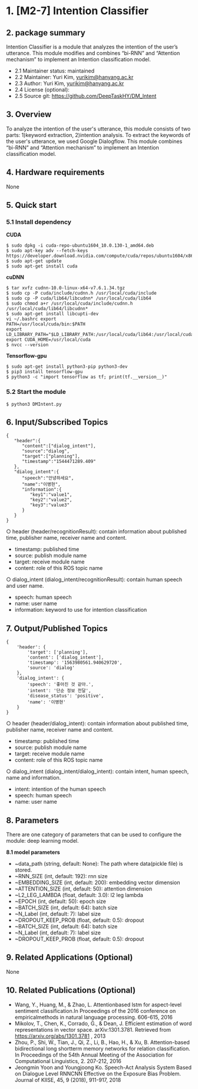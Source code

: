 # 1. [M2-7] Intention Classifier

## 2. package summary 

Intention Classifier is a module that analyzes the intention of the user’s utterance. This module modifies and combines “bi-RNN” and “Attention mechanism” to implement an Intention classification model. 

- 2.1 Maintainer status: maintained
- 2.2 Maintainer: Yuri Kim, [yurikim@hanyang.ac.kr]()
- 2.3 Author: Yuri Kim, [yurikim@hanyang.ac.kr]()
- 2.4 License (optional): 
- 2.5 Source git: https://github.com/DeepTaskHY/DM_Intent

## 3. Overview

To analyze the intention of the user's utterance, this module consists of two parts: 1)keyword extraction, 2)intention analysis. To extract the keywords of the user's utterance, we used Google Dialogflow. This module combines “bi-RNN” and “Attention mechanism” to implement an Intention classification model. 

## 4. Hardware requirements

None

## 5. Quick start

### 5.1 Install dependency

**CUDA**  

    $ sudo dpkg -i cuda-repo-ubuntu1604_10.0.130-1_amd64.deb  
    $ sudo apt-key adv --fetch-keys https://developer.download.nvidia.com/compute/cuda/repos/ubuntu1604/x86_64/7fa2af80.pub  
    $ sudo apt-get update  
    $ sudo apt-get install cuda  

**cuDNN**

    $ tar xvfz cudnn-10.0-linux-x64-v7.6.1.34.tgz  
    $ sudo cp -P cuda/include/cudnn.h /usr/local/cuda/include  
    $ sudo cp -P cuda/lib64/libcudnn* /usr/local/cuda/lib64  
    $ sudo chmod a+r /usr/local/cuda/include/cudnn.h /usr/local/cuda/lib64/libcudnn*  
    $ sudo apt-get install libcupti-dev  
    vi ~/.bashrc export  
    PATH=/usr/local/cuda/bin:$PATH  
    export LD_LIBRARY_PATH="$LD_LIBRARY_PATH:/usr/local/cuda/lib64:/usr/local/cuda/extras/CUPTI/lib64"  
    export CUDA_HOME=/usr/local/cuda  
    $ nvcc --version  

**Tensorflow-gpu**  

    $ sudo apt-get install python3-pip python3-dev  
    $ pip3 install tensorflow-gpu  
    $ python3 -c "import tensorflow as tf; print(tf.__version__)"  

### 5.2 Start the module

```
$ python3 DMIntent.py
```

## 6. Input/Subscribed Topics

```
{  
   "header":{  
      "content":["dialog_intent"],
      "source":"dialog",
      "target":["planning"],
      "timestamp":"1544471289.409"
   },
   "dialog_intent":{ 
      "speech":"안녕하세요",
      "name":"이병현",
      "information":{  
         "key1":"value1",
         "key2":"value2",
         "key3":"value3"
      }
   }
}
```

○ header (header/recognitionResult): contain information about published time, publisher name, receiver name and content.  

- timestamp: published time  
- source: publish module name  
- target: receive module name  
- content: role of this ROS topic name  

○ dialog_intent (dialog_intent/recognitionResult): contain human speech and user name.  

- speech: human speech    
- name: user name   
- information: keyword to use for intention classification 

## 7. Output/Published Topics

```
{
    'header': {
        'target': ['planning'], 
        'content': ['dialog_intent'], 
        'timestamp': '1563980561.940629720', 
        'source': 'dialog'
    }, 
    'dialog_intent': {
        'speech': '좋아진 것 같아.', 
        'intent': '단순 정보 전달', 
        'disease_status': 'positive', 
        'name': '이병현'
    }
}
```

○ header (header/dialog_intent): contain information about published time, publisher name, receiver name and content.  

- timestamp: published time  
- source: publish module name  
- target: receive module name  
- content: role of this ROS topic name  

○ dialog_intent (dialog_intent/dialog_intent): contain intent, human speech, name and information.  

- intent: intention of the human speech  
- speech: human speech  
- name: user name  

## 8. Parameters

There are one category of parameters that can be used to configure the module: deep learning model.  

**8.1 model parameters**  

- ~data_path (string, default: None): The path where data(pickle file) is stored.  
- ~RNN_SIZE (int, default: 192): rnn size  
- ~EMBEDDING_SIZE (int, default: 200): embedding vector dimension  
- ~ATTENTION_SIZE (int, default: 50): attention dimension  
- ~L2_LEG_LAMBDA (float, default: 3.0): l2 leg lambda  
- ~EPOCH (int, default: 50): epoch size  
- ~BATCH_SIZE (int, default: 64): batch size  
- ~N_Label (int, default: 7): label size  
- ~DROPOUT_KEEP_PROB (float, default: 0.5): dropout
- ~BATCH_SIZE (int, default: 64): batch size   
- ~N_Label (int, default: 7): label size   
- ~DROPOUT_KEEP_PROB (float, default: 0.5): dropout  

## 9. Related Applications (Optional)

None

## 10. Related Publications (Optional)

- Wang, Y., Huang, M., & Zhao, L. Attentionbased lstm for aspect-level sentiment classification.In Proceedings of the 2016 conference on empiricalmethods in natural language processing. 606-615, 2016
- Mikolov, T., Chen, K., Corrado, G., & Dean, J. Efficient estimation of word representations in vector space. arXiv:1301.3781. Retrieved from https://arxiv.org/abs/1301.3781 , 2013 
- Zhou, P., Shi, W., Tian, J., Qi, Z., Li, B., Hao, H., & Xu, B. Attention-based bidirectional long shortterm memory networks for relation classification. In Proceedings of the 54th Annual Meeting of the Association for Computational Linguistics, 2. 207-212, 2016
- Jeongmin Yoon and Youngjoong Ko. Speech-Act Analysis System Based on Dialogue Level RNNCNN Effective on the Exposure Bias Problem. Journal of KIISE, 45, 9 (2018), 911-917, 2018
